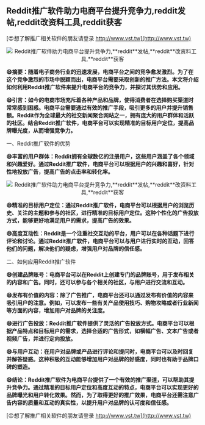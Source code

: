 ## **Reddit推广软件助力电商平台提升竞争力,**reddit**发帖,**reddit**改资料工具,**reddit**获客**

[😍想了解推广相关软件的朋友请登录 http://www.vst.tw](http://www.vst.tw)

 <center><img src="https://vst.tw/MP4/tuiguang/png/8.png" alt="Reddit推广软件助力电商平台提升竞争力,**reddit**发帖,**reddit**改资料工具,**reddit**获客"></center>

**😄摘要：随着电子商务行业的迅速发展，电商平台之间的竞争愈发激烈。为了在这个竞争激烈的市场中脱颖而出，电商平台需要采取创新的推广方法。本文将介绍如何利用Reddit推广软件来提升电商平台的竞争力，并探讨其优势和应用。**

**😄引言：如今的电商市场充斥着各种产品和品牌，使得消费者在选择购买渠道时常常感到困惑。电商平台需要通过有效的推广手段，吸引更多的用户并提升销售额。Reddit作为全球最大的社交新闻聚合网站之一，拥有庞大的用户群体和活跃的社区。结合Reddit推广软件，电商平台可以实现精准的目标用户定位，提高品牌曝光度，从而增强竞争力。**

一、Reddit推广软件的优势

**😄丰富的用户群体：Reddit拥有全球数亿的注册用户，这些用户涵盖了各个领域和兴趣爱好。通过Reddit推广软件，电商平台可以根据用户的兴趣和喜好，针对性地投放广告，提高广告的点击率和转化率。**

 <center><img src="https://vst.tw/MP4/tuiguang/png/7.png" alt="Reddit推广软件助力电商平台提升竞争力,**reddit**发帖,**reddit**改资料工具,**reddit**获客"></center>

**😄精准的目标用户定位：通过Reddit推广软件，电商平台可以根据用户的浏览历史、关注的主题和参与的社区，进行精准的目标用户定位。这种个性化的广告投放方式，能够更好地满足用户的需求，提高广告的效果。**

**😄高度互动性：Reddit是一个注重社交互动的平台，用户可以在各种话题下进行评论和讨论。通过Reddit推广软件，电商平台可以与用户进行实时的互动，回答他们的问题，解决他们的疑虑，增强用户对品牌的信任感。**

二、如何应用Reddit推广软件

**😄创建品牌账号：电商平台可以在Reddit上创建专门的品牌账号，用于发布相关的内容和广告。同时，还可以参与各个相关的社区，与用户进行交流和互动。**

**😄发布有价值的内容：除了广告推广，电商平台还可以通过发布有价值的内容来吸引用户的注意。例如，可以发布一些有关产品使用技巧、购物攻略或者行业新闻等方面的内容，增加用户对品牌的关注度。**

**😄进行广告投放：Reddit推广软件提供了灵活的广告投放方式。电商平台可以根据产品特点和目标用户的需求，选择合适的广告形式，如横幅广告、文本广告或者视频广告，并进行定向投放。**

**😄与用户互动：在用户对品牌或产品进行评论和提问时，电商平台可以及时回复并解答疑惑。这种积极的互动能够增加用户对品牌的好感度，同时也有助于品牌口碑的塑造。**

**😄结论：Reddit推广软件为电商平台提供了一个有效的推广渠道，可以帮助其提升竞争力。通过精准的目标用户定位和高度互动的特点，电商平台可以实现更好的品牌曝光和用户转化效果。然而，为了取得更好的推广效果，电商平台还需注意广告内容的质量和互动的真实性，以提升用户对品牌的认可度和信任感。**

[😍想了解推广相关软件的朋友请登录 http://www.vst.tw](http://www.vst.tw)




